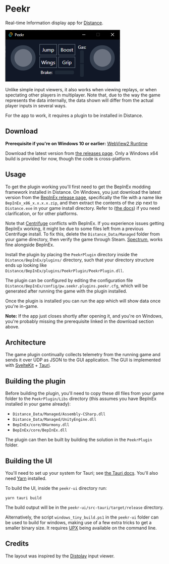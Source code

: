 # Peekr

Real-time Information display app for [Distance](http://survivethedistance.com/).

![screenshot](screenshot.png)

Unlike simple input viewers, it also works when viewing replays, or when spectating other players in multiplayer. Note that, due to the way the game represents the data internally, the data shown will differ from the actual player inputs in several ways.

For the app to work, it requires a plugin to be installed in Distance.

## Download

**Prerequisite if you're on Windows 10 or earlier:** [WebView2 Runtime](https://go.microsoft.com/fwlink/p/?LinkId=2124703)

Download the latest version from [the releases page](https://github.com/Seeker14491/Peekr/releases). Only a Windows x64 build is provided for now, though the code is cross-platform.

## Usage

To get the plugin working you'll first need to get the BepInEx modding framework installed in Distance. On Windows, you just download the latest version from the [BepInEx release page](https://github.com/BepInEx/BepInEx/releases), specifically the file with a name like `BepInEx_x86_x.x.x.x.zip`, and then extract the contents of the zip next to `Distance.exe` in your game install directory. Refer to ([the docs](https://docs.bepinex.dev/master/articles/user_guide/installation/index.html)) if you need clarification, or for other platforms.

Note that [Centrifuge](https://github.com/Ciastex/Centrifuge) conflicts with BepInEx. If you experience issues getting BepInEx working, it might be due to some files left from a previous Centrifuge install. To fix this, delete the `Distance_Data/Managed` folder from your game directory, then verify the game through Steam. [Spectrum](https://github.com/Ciastex/Spectrum), works fine alongside BepInEx.

Install the plugin by placing the `PeekrPlugin` directory inside the `Distance/BepInEx/plugins/` directory, such that your directory structure ends up looking like `Distance/BepInEx/plugins/PeekrPlugin/PeekrPlugin.dll`.

The plugin can be configured by editing the configuration file `Distance/BepInEx/config/pw.seekr.plugins.peekr.cfg`, which will be generated after running the game with the plugin installed.

Once the plugin is installed you can run the app which will show data once you're in-game.

**Note:** If the app just closes shortly after opening it, and you're on Windows, you're probably missing the prerequisite linked in the download section above.

## Architecture

The game plugin continually collects telemetry from the running game and sends it over UDP as JSON to the GUI application. The GUI is implemented with [SvelteKit](https://kit.svelte.dev/) + [Tauri](https://tauri.studio/).

## Building the plugin

Before building the plugin, you'll need to copy these dll files from your game folder to the `PeekrPlugin/Libs` directory (this assumes you have BepInEx installed in your game already):

- `Distance_Data/Managed/Assembly-CSharp.dll`
- `Distance_Data/Managed/UnityEngine.dll`
- `BepInEx/core/0Harmony.dll`
- `BepInEx/core/BepInEx.dll`

The plugin can then be built by building the solution in the `PeekrPlugin` folder.

## Building the UI

You'll need to set up your system for Tauri; see [the Tauri docs](https://tauri.studio/en/docs/getting-started/intro). You'll also need [Yarn](https://yarnpkg.com/) installed.

To build the UI, inside the `peekr-ui` directory run:

```
yarn tauri build
```

The build output will be in the `peekr-ui/src-tauri/target/release` directory.

Alternatively, the script `windows_tiny_build.ps1` in the `peekr-ui` folder can be used to build for windows, making use of a few extra tricks to get a smaller binary size. It requires [UPX](https://upx.github.io/) being available on the command line.

## Credits

The layout was inspired by the [Distplay](https://github.com/Californ1a/distplay) input viewer.
